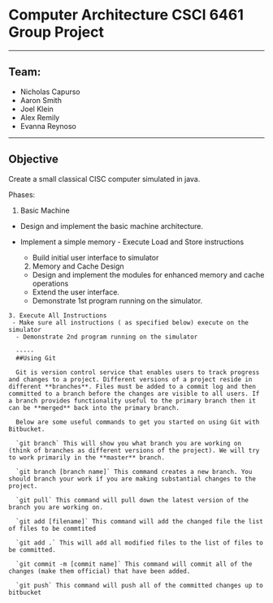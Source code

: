 Computer Architecture CSCI 6461 Group Project
==========
----------

## Team:
- Nicholas Capurso
- Aaron Smith
- Joel Klein
- Alex Remily
- Evanna Reynoso
 
 -----
 ## Objective

 Create a small classical CISC computer simulated in java.

 Phases:

 1. Basic Machine
  - Design and implement the basic machine architecture.
   - Implement a simple memory
    - Execute Load and Store instructions
     - Build initial user interface to simulator

     2. Memory and Cache Design
      - Design and implement the modules for enhanced memory and cache operations
       - Extend the user interface.
        - Demonstrate 1st program running on the simulator.

	3. Execute All Instructions
	 - Make sure all instructions ( as specified below) execute on the simulator
	  - Demonstrate 2nd program running on the simulator

	  -----
	  ##Using Git

	  Git is version control service that enables users to track progress and changes to a project. Different versions of a project reside in different **branches**. Files must be added to a commit log and then committed to a branch before the changes are visible to all users. If a branch provides functionality useful to the primary branch then it can be **merged** back into the primary branch.

	  Below are some useful commands to get you started on using Git with Bitbucket.

	  `git branch` This will show you what branch you are working on (think of branches as different versions of the project). We will try to work primarily in the **master** branch.

	  `git branch [branch name]` This command creates a new branch. You should branch your work if you are making substantial changes to the project.

	  `git pull` This command will pull down the latest version of the branch you are working on.

	  `git add [filename]` This command will add the changed file the list of files to be commtited

	  `git add .` This will add all modified files to the list of files to be committed.

	  `git commit -m [commit name]` This command will commit all of the changes (make them official) that have been added.

	  `git push` This command will push all of the committed changes up to bitbucket
